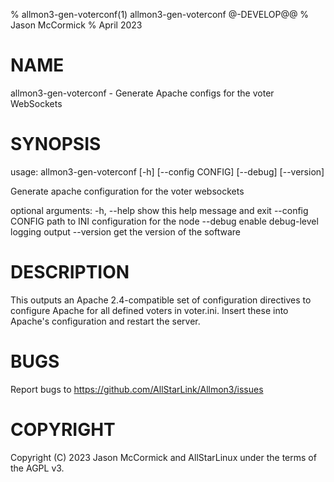 % allmon3-gen-voterconf(1) allmon3-gen-voterconf @-DEVELOP@@
% Jason McCormick
% April 2023

# NAME
allmon3-gen-voterconf - Generate Apache configs for the voter WebSockets

# SYNOPSIS
usage: allmon3-gen-voterconf [-h] [--config CONFIG] [--debug] [--version]

Generate apache configuration for the voter websockets

optional arguments:
  -h, --help       show this help message and exit
  --config CONFIG  path to INI configuration for the node
  --debug          enable debug-level logging output
  --version        get the version of the software

# DESCRIPTION
This outputs an Apache 2.4-compatible set of configuration directives
to configure Apache for all defined voters in voter.ini. Insert
these into Apache's configuration and restart the server.

# BUGS
Report bugs to https://github.com/AllStarLink/Allmon3/issues

# COPYRIGHT
Copyright (C) 2023 Jason McCormick and AllStarLinux
under the terms of the AGPL v3.




